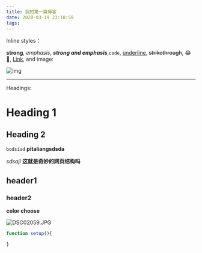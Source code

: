 ```yaml
---
title: 我的第一篇博客
date: 2020-03-19 21:18:59
tags:
---
```


Inline styles：

**strong**, *emphasis*, ***strong and emphasis***,`code`, <u>underline</u>, ~~strikethrough~~, :joy:🤣, [Link](https://example.com), and image:

![img](https://picsum.photos/600/400/?random)

---

Headings:

# Heading 1

## Heading 2

`bodsiad`
**pitaliangsdsda**

*sdsaji* **这就是奇妙的网页结构吗**

## header1
### header2

**color choose**

![DSC02059.JPG](https://i.loli.net/2020/04/16/uIflximC9kGr4Zy.jpg)

```javascript
function setup(){

}
```